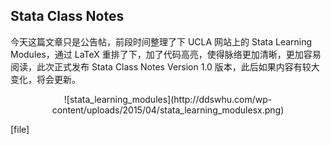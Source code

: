 ## Stata Class Notes 
今天这篇文章只是公告帖，前段时间整理了下 UCLA 网站上的 Stata Learning Modules，通过 LaTeX 重排了下，加了代码高亮，使得脉络更加清晰，更加容易阅读，此次正式发布 Stata Class Notes Version 1.0 版本，此后如果内容有较大变化，将会更新。

<center>![stata_learning_modules](http://ddswhu.com/wp-content/uploads/2015/04/stata_learning_modulesx.png)</center>

[file]
